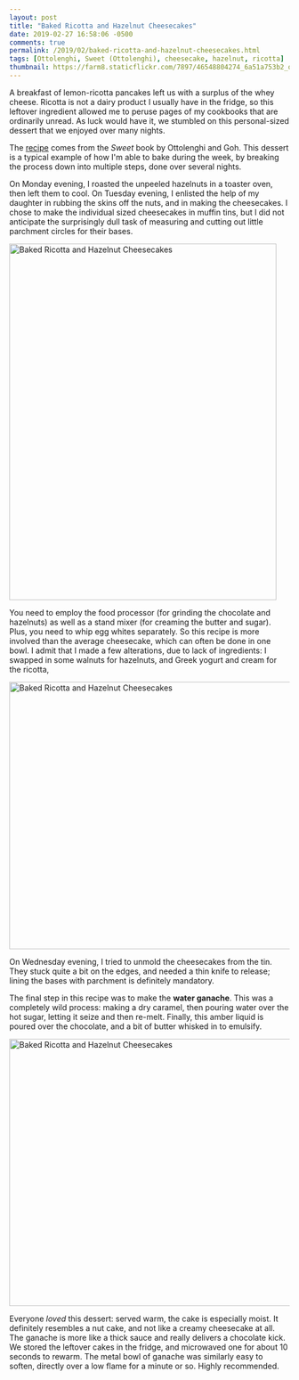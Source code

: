 ```yaml
---
layout: post
title: "Baked Ricotta and Hazelnut Cheesecakes"
date: 2019-02-27 16:58:06 -0500
comments: true
permalink: /2019/02/baked-ricotta-and-hazelnut-cheesecakes.html
tags: [Ottolenghi, Sweet (Ottolenghi), cheesecake, hazelnut, ricotta]
thumbnail: https://farm8.staticflickr.com/7897/46548804274_6a51a753b2_q.jpg
---
```


A breakfast of lemon-ricotta pancakes left us with a surplus of the 
whey cheese. Ricotta is not a dairy product I usually have in the 
fridge, so this leftover ingredient allowed me to peruse pages of 
my cookbooks that are ordinarily unread. As luck would have it,
we stumbled on this personal-sized dessert that we enjoyed
over many nights.

The [recipe](https://www.tastecooking.com/recipes/baked-ricotta-hazelnut-cheesecakes/)
comes from the _Sweet_ book by Ottolenghi and Goh. This dessert
is a typical example of how I'm able to bake during the week, by
breaking the process down into multiple steps, done over several 
nights. 

On Monday evening, I roasted the unpeeled hazelnuts in a toaster
oven, then left them to cool. On Tuesday evening, I enlisted the
help of my daughter in rubbing the skins off the nuts, and in making
the cheesecakes. I chose to make the individual sized cheesecakes
in muffin tins, but I did not anticipate the surprisingly dull task
of measuring and cutting out little parchment circles for their
bases.

<a data-flickr-embed="true"  href="https://www.flickr.com/photos/gnuf/47220117042/in/dateposted/" title="Baked Ricotta and Hazelnut Cheesecakes"><img src="https://farm8.staticflickr.com/7849/47220117042_6864ab17a6_z.jpg" width="480" height="640" alt="Baked Ricotta and Hazelnut Cheesecakes"></a><script async src="//embedr.flickr.com/assets/client-code.js" charset="utf-8"></script>

You need to employ the food processor (for grinding the chocolate
and hazelnuts) as well as a stand mixer (for creaming the butter
and sugar). Plus, you need to whip egg whites separately. So this
recipe is more involved than the average cheesecake, which can often
be done in one bowl. I admit that I made a few alterations,
due to lack of ingredients: I swapped in some walnuts for hazelnuts,
and Greek yogurt and cream for the ricotta,

<a data-flickr-embed="true"  href="https://www.flickr.com/photos/gnuf/46548804274/in/photostream/" title="Baked Ricotta and Hazelnut Cheesecakes"><img src="https://farm8.staticflickr.com/7897/46548804274_6a51a753b2_z.jpg" width="640" height="480" alt="Baked Ricotta and Hazelnut Cheesecakes"></a><script async src="//embedr.flickr.com/assets/client-code.js" charset="utf-8"></script>

On Wednesday evening, I tried to unmold the cheesecakes from
the tin. They stuck quite a bit on the edges, and needed a thin
knife to release; lining the bases with parchment is definitely 
mandatory. 

The final step in this recipe was to make the **water ganache**.
This was a completely wild process: making a dry caramel, then
pouring water over the hot sugar, letting it seize and then re-melt.
Finally, this amber liquid is poured over the chocolate, and a bit
of butter whisked in to emulsify.

<a data-flickr-embed="true"  href="https://www.flickr.com/photos/gnuf/47220115892/in/photostream/" title="Baked Ricotta and Hazelnut Cheesecakes"><img src="https://farm8.staticflickr.com/7840/47220115892_ea9b1fb62b_z.jpg" width="640" height="480" alt="Baked Ricotta and Hazelnut Cheesecakes"></a><script async src="//embedr.flickr.com/assets/client-code.js" charset="utf-8"></script>

Everyone _loved_ this dessert: served warm, the cake is especially
moist. It definitely resembles a nut cake, and not like a creamy
cheesecake at all. The ganache is more like a thick sauce and really
delivers a chocolate kick. We stored the leftover cakes in the
fridge, and microwaved one for about 10 seconds to rewarm. The metal
bowl of ganache was similarly easy to soften, directly over a low
flame for a minute or so. Highly recommended.
